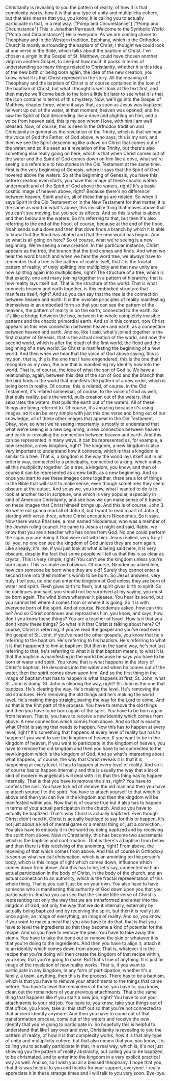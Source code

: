  Christianity is revealing to you the pattern of reality, of how it is that complexity works, how it is that any type of unity and multiplicity cohere, but that also means that you, you know, it is calling you to actually participate in that, in a real way. ["Pomp and Circumstance"] ["Pomp and Circumstance"] This is Jonathan Perreault. Welcome to the Symbolic World. ["Pomp and Circumstance"] Hello everyone. As we are coming closer to Theophany and in the Western tradition, Epiphany, which in the Orthodox Church is mostly surrounding the baptism of Christ, I thought we could look at one verse in the Bible, which talks about the baptism of Christ. I've chosen a virgin in the Gospel of St. Matthew, could have chosen another virgin in another Gospel, to see just how much it packs in terms of understanding so many things related to Christianity, whether it is this idea of the new birth or being born again, the idea of the new creation, you know, what it is that Christ represent in the story. All the meaning of Theophany and the baptism of Christ is of course contained in the icon of the baptism of Christ, but what I thought is we'll look at the text first, and then maybe we'll come back to the icon a little bit later to see what it is that the icon contains in terms of this mystery. Now, we'll go into the Gospel of Matthew, chapter three, where it says that, as soon as Jesus was baptized, he went up out of the water, at that moment, heaven was opened, and he saw the Spirit of God descending like a dove and alighting on him, and a voice from heaven said, this is my son whom I love, with him I am well pleased. Now, of course, this is seen in the Orthodox tradition and Christianity in general as the revelation of the Trinity, which is that we hear the voice of God the Father, of God above, who says, this is my son, and then we see the Spirit descending like a dove on Christ that comes out of the water, and so it's seen as a revelation of the Trinity, but there's also something else really going on here, which is that when Christ comes out of the water and the Spirit of God comes down on him like a dove, what we're seeing is a reference to two stories in the Old Testament at the same time. First is the very beginning of Genesis, where it says that the Spirit of God hovered above the waters. So at the beginning of Genesis, you have this, before creation even starts, you have this image of these chaotic waters underneath and of the Spirit of God above the waters, right? It's a basic cosmic image of heaven above, right? Because there's no difference between heaven, Spirit and air, all of these things are related. So when it says Spirit in the Old Testament or in the New Testament for that matter, it is the same as wind or what's above, this invisible thing that moves above that you can't see moving, but you see its effects. And so this is what is above and then below are the waters. So it's referring to that, but then it's also referring to the end of the flood, of course, because at the end of the flood, Noah sends out a dove and then that dove finds a branch by which it is able to know that the flood has abated and that the new world has begun. And so what is all going on here? So of course, what we're seeing is a new beginning. We're seeing a new creation. In this particular instance, Christ appears as the tree, the branch that the bird comes and finds. And when we hear the word branch and when we hear the word tree, we always have to remember that a tree is the pattern of reality itself, that it is the fractal pattern of reality, of unity splitting into multiplicity and that new unity are now splitting again into multiplicities, right? The structure of a tree, which is that exactly, one and many joining together in a pattern of hierarchy, that is how reality lays itself out. That is the structure of the world. That is what connects heaven and earth together, is this embodied structure that manifests itself, right? And so you can say that the tree is the connection between heaven and earth. It is the invisible principles of reality manifesting themselves in an embodied form so that you can see the pattern of the heavens, the pattern of reality in on the earth, connected to the earth. So it's like a bridge between the two, between the whole completely invisible patterns and the chaotic primordial earth. And so in this context, now Christ appears as this new connection between heaven and earth, as a connection between heaven and earth. And so, like I said, what's joined together is the first chapter of Genesis, that is the actual creation of the world, and now the second world, which is after the death of the first world, the flood and the beginning of a new world. So Christ is manifesting the beginning of a new world. And then when we hear that the voice of God above saying, this is my son, that is, this is the one that I have engendered, this is the one that I recognize as my own, the one that is manifesting my identity now into the world. That is, of course, the idea of what the son of God is. We have a relationship, again, between this idea of the son of God and the branch that the bird finds in the world that manifests the pattern of a new order, which is being born in reality. Of course, this is related, of course, in the Old Testament, it's related somewhat, of course, to the voice of God as well, that pulls reality, pulls the world, pulls creation out of the waters, that separates the waters, that pulls the earth out of the waters. All of these things are being referred to. Of course, it's amazing because it's using images, so it can be very simple with just this one verse and bring out of our knowledge, all of these other images that appear in the Old Testament. Okay, now, so what we're seeing importantly is mostly to understand that what we're seeing is a new beginning, a new connection between heaven and earth or revealing the connection between heaven and earth. And this can be represented in many ways. It can be represented as, for example, a new creation, a new kingdom, right? The kingdom, a new kingdom is also very important to understand how it connects, which is that a kingdom is similar to a tree. That is, a kingdom is the way the world lays itself out in an orderly way, connected to a principality, connected to a king, which unites all this multiplicity together. So a tree, a kingdom, you know, and then of course it can be represented as a new birth, as a new beginning. And so once you start to see these images come together, there are a lot of things in the Bible that will start to make sense, even though sometimes they seem obscure at the outset. And so as we, you know, what I wanted to do is to look at another text in scripture, one which is very popular, especially in kind of American Christianity, and see how we can make sense of it based on these images that Christ himself brings up. And this is of course, John 3. So we're not gonna read all of John 3, but I want to read a part of John 3, starting with verse three, where Christ encounters Nicodemus. So it says, Now there was a Pharisee, a man named Nicodemus, who was a member of the Jewish ruling council. He came to Jesus at night and said, Rabbi, we know that you are a teacher who has come from God. No one could perform the signs you are doing if God were not with him. Jesus replied, very truly I tell you, no one can see the kingdom of God unless they are born again. Like already, it's like, if you just look at what is being said here, it is very obscure, despite the fact that some people will tell us that this is as clear as crystal. This is very simple, right? You can't see the kingdom unless you're born again. This is simple and obvious. Of course, Nicodemus asked him, how can someone be born when they are old? Surely they cannot enter a second time into their mother's womb to be born. So Jesus answers, very truly, I tell you, no one can enter the kingdom of God unless they are born of water and spirit. Flesh gives birth to flesh, but spirit gives birth to spirit. So he continues and said, you should not be surprised at my saying, you must be born again. The wind blows wherever it pleases. You hear its sound, but you cannot tell where it comes from or where it is going. So it is with everyone born of the spirit. And of course, Nicodemus asked, how can this be? And so Christ continues and reproaches him, you know, and says, how don't you know these things? You are a teacher of Israel. How is it that you don't know these things? So what is it that Christ is talking about here? Of course, Christ is referring, if you've read the gospel and you've read even the gospel of St. John, if you've read the other gospels, you know that he's referring to the baptism. He's referring to his baptism. He's referring to what it is that happened to him at baptism. But then in the same way, he's not just referring to that, he's referring to what it is that baptism means, to what it is that the baptism is manifesting in the world because he says you have to be born of water and spirit. You know, that is what happens in the story of Christ's baptism. He descends into the water and when he comes out of the water, then the spirit comes down upon him. And so the first thing in the image of baptism that has to happen is what happens at first, St. John, what St. John is doing. St. John is clearing the way, right? St. John is the one that baptizes. He's clearing the way. He's making the level. He's removing the old structures. He's removing the old things and he's making the world level. He's making things straight, paving the way for the Lord to come. And so that is the first part of the process. You have to remove the old things and then you have to be born again of the spirit. You have to be born again from heaven. That is, you have to receive a new identity which comes from above. A new connection which comes from above. And so that is exactly what Christ is saying that needs to happen. Now this has to happen at every level, right? It's something that happens at every level of reality but has to happen if you want to see the kingdom of heaven. If you want to be in the kingdom of heaven, if you want to participate in the kingdom of heaven, you have to remove the old kingdom and then you have to be connected to the new kingdom which is the kingdom of God. And so what's interesting about what happens, of course, the way that Christ reveals it is that it is happening at every level. It has to happen at every level of reality. And so it of course has to happen internally and this is usually the way that a lot of kind of modern evangelicals will deal with it is that this thing has to happen internally. That is that you have to remove the sins, right? You have to confess the sins. You have to kind of remove the old man and then you have to attach yourself to the spirit. You have to attach yourself to that which is above and then you can live in the kingdom and then the kingdom will be manifested within you. Now that is of course true but it also has to happen in terms of your actual participation in the church. And so you have to actually be baptized. That's why Christ is actually baptized. Even though Christ didn't need it, Christ is actually baptized to say for this to happen, it's not just about a kind of mental game or a mental thing or just a conviction. You also have to embody it in the world by being baptized and by receiving the spirit from above. Now in Christianity, this has become two sacraments which is the baptism and confirmation. That is there's a baptism from below and then there is this receiving of the anointing, right? From above, the receiving of that which comes from above. And this of course in Orthodoxy is seen as what we call chrismation, which is an anointing on the person's body, which is this image of light which comes down, influence which comes down from above. And this has to be, let's say, connected with an actual participation in the body of Christ, in the body of the church, and an actual connection to an authority, which is the fractal representation of this whole thing. That is you can't just be on your own. You also have to have someone who is manifesting this authority of God down upon you that you participate in. And so you can see that the simple little verse of Christ is representing not only the way that we are transformed and enter into the kingdom of God, not only the way that we do it internally, externally by actually being baptized and by receiving the spirit, but then it is really just once again, an image of everything, an image of reality. And so, you know, if you want to make a meal that you also have to do that, that is that you have to level the ingredients so that they become a kind of potential for the recipe. And so you have to remove the peel. You have to take away the stems. You have to take the bone out or remove the skin or whatever it is that you're doing to the ingredients. And then you have to align it, attach it to an identity which comes down from above. That is, whatever it is the recipe that you're doing will then create the kingdom of that recipe within, you know, that you're going to make. But that's true of anything. It is just an image of the revelation of how reality works. That is, if you want to participate in any kingdom, in any form of participation, whether it's a family, a team, anything, then this is the process. There has to be a baptism, which is that you have to remove your attachments to the things that came before. You have to level the remainders of those, you have to, you know, clean out the remainders of your previous attachments. That's the same thing that happens like if you start a new job, right? You have to cut your attachments to your old job. You have to, you know, take your things out of that office, you know, take all this stuff out so that you're not connected to that ancient identity anymore. And then you have to come out of that transformation process, come out of the waters and receive the new identity that you're going to participate in. So hopefully this is helpful to understand that like I say over and over, Christianity is revealing to you the pattern of reality, of how it is that complexity works, how it is that any type of unity and multiplicity cohere, but that also means that you, you know, it is calling you to actually participate in that, in a real way, which is, it's not just showing you the pattern of reality abstractly, but calling you to be baptized, to be chrismated, and to enter into the kingdom in a very explicit practical way as well. And so, so I wish you all a blessed theophany. I hope that you, that this was helpful to you and thanks for your support, everyone. I really appreciate it in these strange times and I will talk to you very soon. Bye-bye.